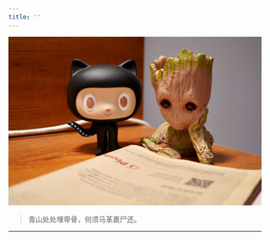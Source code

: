 ```yaml
---
title: ''
---
```


<center>

![](groot.jpg "Photo by [Praveen Thirumurugan](https://unsplash.com/@praveentcom) on [Unsplash](https://unsplash.com/)")

</center>

> 青山处处埋卑骨，何须马革裹尸还。

---